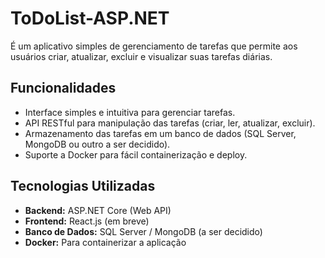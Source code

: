 # ToDoList-ASP.NET
É um aplicativo simples de gerenciamento de tarefas que permite aos usuários criar, atualizar, excluir e visualizar suas tarefas diárias.

## Funcionalidades

- Interface simples e intuitiva para gerenciar tarefas.
- API RESTful para manipulação das tarefas (criar, ler, atualizar, excluir).
- Armazenamento das tarefas em um banco de dados (SQL Server, MongoDB ou outro a ser decidido).
- Suporte a Docker para fácil containerização e deploy.

## Tecnologias Utilizadas

- **Backend:** ASP.NET Core (Web API)
- **Frontend:** React.js (em breve)
- **Banco de Dados:** SQL Server / MongoDB (a ser decidido)
- **Docker:** Para containerizar a aplicação

